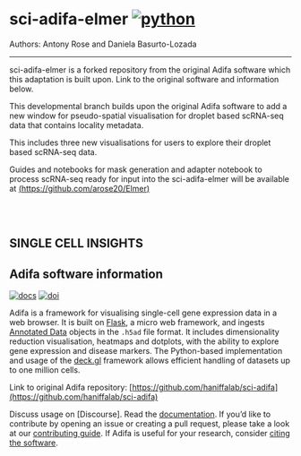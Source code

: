 <!--
[![tests](https://github.com/haniffalab/sci-adifa/actions/workflows/test-coverage.yml/badge.svg)](https://github.com/haniffalab/sci-adifa/actions/workflows/test-coverage.yml)
[![build](https://github.com/haniffalab/sci-adifa/actions/workflows/docker-release.yml/badge.svg)](https://github.com/haniffalab/sci-adifa/actions/workflows/docker-release.yml)
[![docker](https://github.com/haniffalab/sci-adifa/actions/workflows/docker-latest.yml/badge.svg)](https://github.com/haniffalab/sci-adifa/actions/workflows/docker-latest.yml)
[![sphinx](https://github.com/haniffalab/sci-adifa/actions/workflows/sphinx-build.yml/badge.svg)](https://github.com/haniffalab/sci-adifa/actions/workflows/sphinx-build.yml)
[![codecov](https://codecov.io/gh/haniffalab/sci-adifa/branch/main/graph/badge.svg?token=RQLL0HKQ5W)](https://codecov.io/gh/haniffalab/sci-adifa) -->

# sci-adifa-elmer [![python](https://img.shields.io/badge/python-3.8-blue)](https://python.org)

Authors: Antony Rose and Daniela Basurto-Lozada
***

sci-adifa-elmer is a forked repository from the original Adifa software which this adaptation is built upon. Link to the original software and information below.

This developmental branch builds upon the original Adifa software to add a new window for pseudo-spatial visualisation for droplet based scRNA-seq data that contains locality metadata.

This includes three new visualisations for users to explore their droplet based scRNA-seq data.

Guides and notebooks for mask generation and adapter notebook to process scRNA-seq ready for input into the sci-adifa-elmer will be available at [(https://github.com/arose20/Elmer)](https://github.com/arose20/Elmer)

<br> <br>


## SINGLE CELL INSIGHTS

## Adifa software information

[![docs](https://img.shields.io/badge/Documentation-online-blue)](https://haniffalab.github.io/sci-adifa)
[![doi](https://zenodo.org/badge/DOI/10.5281/zenodo.5824895.svg)](https://doi.org/10.5281/zenodo.5824895)

Adifa is a framework for visualising single-cell gene expression data in a web browser. It is built on [Flask](https://flask.palletsprojects.com/), a micro web framework, and ingests [Annotated Data](https://anndata.readthedocs.io/) objects in the `.h5ad` file format. It includes dimensionality reduction visualisation, heatmaps and dotplots, with the ability to explore gene expression and disease markers. The Python-based implementation and usage of the [deck.gl](https://deck.gl/) framework allows efficient handling of datasets up to one million cells.

Link to original Adifa repository: [https://github.com/haniffalab/sci-adifa](https://github.com/haniffalab/sci-adifa)

Discuss usage on [Discourse]. Read the [documentation](https://haniffalab.github.io/sci-adifa). If you’d like to contribute by opening an issue or creating a pull request, please take a look at our [contributing guide](CONTRIBUTING.md). If Adifa is useful for your research, consider [citing the software](https://haniffalab.com/sci-adifa/citing.html). 
